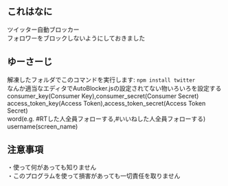 ## これはなに  
ツイッター自動ブロッカー  
フォロワーをブロックしないようにしておきました

## ゆーさーじ
解凍したフォルダでこのコマンドを実行します:
`npm install twitter`  
なんか適当なエディタでAutoBlocker.jsの設定されてない物いろいろを設定する  
consumer_key(Consumer Key),consumer_secret(Consumer Secret)  
access_token_key(Access Token),access_token_secret(Access Token Secret)  
word(e.g. #RTした人全員フォローする,#いいねした人全員フォローする)
username(screen_name)

## 注意事項  
・使って何があっても知りません  
・このプログラムを使って損害があっても一切責任を取りません
